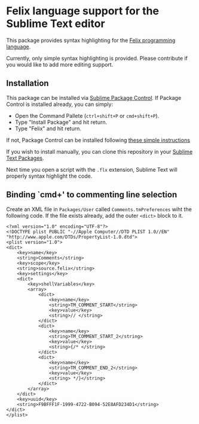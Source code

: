 # Felix language support for the Sublime Text editor

This package provides syntax highlighting for the [Felix programming language](http://felix-lang.org/).

Currently, only simple syntax highlighting is provided. Please contribute if you would like to add more editing support.

## Installation

This package can be installed via [Sublime Package Control](https://sublime.wbond.net/). If Package Control is installed already, you can simply:

* Open the Command Pallete (`ctrl+shift+P` or `cmd+shift+P`).
* Type "Install Package" and hit return.
* Type "Felix" and hit return.

If not, Package Control can be installed following [these simple instructions](https://packagecontrol.io/installation) 

If you wish to install manually, you can clone this repository in your [Sublime Text Packages](http://docs.sublimetext.info/en/latest/basic_concepts.html#the-packages-directory).

Next time you open a script with the `.flx` extension, Sublime Text will properly syntax highlight the code.


## Binding `cmd+\' to commenting line selection

Create an XML file in `Packages/User` called `Comments.tmPreferences` wiht the following code. If the file exists already, add the outer `<dict>` block to it.

```
<?xml version="1.0" encoding="UTF-8"?>
<!DOCTYPE plist PUBLIC "-//Apple Computer//DTD PLIST 1.0//EN" "http://www.apple.com/DTDs/PropertyList-1.0.dtd">
<plist version="1.0">
<dict>
    <key>name</key>
    <string>Comments</string>
    <key>scope</key>
    <string>source.felix</string>
    <key>settings</key>
    <dict>
        <key>shellVariables</key>
        <array>
            <dict>
                <key>name</key>
                <string>TM_COMMENT_START</string>
                <key>value</key>
                <string>// </string>
            </dict>
            <dict>
                <key>name</key>
                <string>TM_COMMENT_START_2</string>
                <key>value</key>
                <string>{/* </string>
            </dict>
            <dict>
                <key>name</key>
                <string>TM_COMMENT_END_2</string>
                <key>value</key>
                <string> */}</string>
            </dict>
        </array>
    </dict>
    <key>uuid</key>
    <string>F9BFFF1F-1999-4722-B094-52E8AFD234D1</string>
</dict>
</plist>
```
